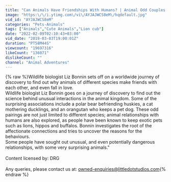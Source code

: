 ```yaml
---
title: "Can Animals Have Friendships With Humans? | Animal Odd Couples | Animal Adventures"
image: "https:\/\/i.ytimg.com\/vi\/AYJAJWCS8eM\/hqdefault.jpg"
vid_id: "AYJAJWCS8eM"
categories: "Pets-Animals"
tags: ["Animals","Cute Animals","Lion cub"]
date: "2022-02-09T02:10:43+03:00"
vid_date: "2019-03-03T19:00:01Z"
duration: "PT58M44S"
viewcount: "19697316"
likeCount: "136071"
dislikeCount: ""
channel: "Animal Adventures"
---
```

{% raw %}Wildlife biologist Liz Bonnin sets off on a worldwide journey of discovery to find out why animals of different species make friends with each other, and even fall in love.<br />Wildlife biologist Liz Bonnin goes on a journey of discovery to find out the science behind unusual interactions in the animal kingdom. Some of the surprising associations include a polar bear befriending huskies, a cat mothering ducklings, and an orangutan who keeps a pet dog. These odd pairings are not just limited to different species; animal relationships with humans are also explored, as people have been known to keep exotic pets such as lions, hippos and buffalos. Bonnin investigates the root of the affectionate connections and tries to uncover the reasons for the behaviours. <br />Some people have sought out unusual, and even potentially dangerous relationships, with some very surprising animals.&quot;<br /><br />Content licensed by: DRG<br /><br />Any queries, please contact us at: owned-enquiries@littledotstudios.com{% endraw %}
